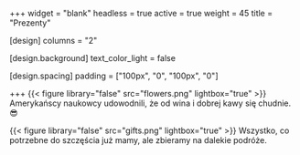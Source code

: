 +++
widget = "blank"
headless = true
active = true
weight = 45
title = "Prezenty"

[design]
  columns = "2"

[design.background]
  text_color_light = false

[design.spacing]
  padding = ["100px", "0", "100px", "0"]
  
+++
{{< figure library="false" src="flowers.png" lightbox="true" >}}
Amerykańscy naukowcy udowodnili, że od wina i dobrej kawy się chudnie. :sunglasses:

{{< figure library="false" src="gifts.png" lightbox="true" >}}
Wszystko, co potrzebne do szczęścia już mamy, ale zbieramy na dalekie podróże.
